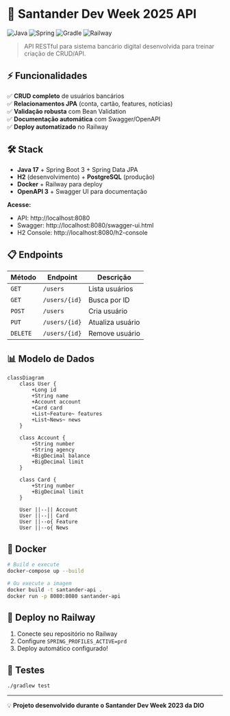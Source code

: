 # 🏦 Santander Dev Week 2025 API

![Java](https://img.shields.io/badge/java-%23ED8B00.svg?style=for-the-badge&logo=openjdk&logoColor=white)
![Spring](https://img.shields.io/badge/spring-%236DB33F.svg?style=for-the-badge&logo=spring&logoColor=white)
![Gradle](https://img.shields.io/badge/Gradle-02303A.svg?style=for-the-badge&logo=Gradle&logoColor=white)
![Railway](https://img.shields.io/badge/Railway-131415?style=for-the-badge&logo=railway&logoColor=white)

> API RESTful para sistema bancário digital desenvolvida para treinar criação de CRUD/API.

## ⚡ Funcionalidades

✅ **CRUD completo** de usuários bancários  
✅ **Relacionamentos JPA** (conta, cartão, features, notícias)  
✅ **Validação robusta** com Bean Validation  
✅ **Documentação automática** com Swagger/OpenAPI  
✅ **Deploy automatizado** no Railway

## 🛠️ Stack

- **Java 17** + Spring Boot 3 + Spring Data JPA
- **H2** (desenvolvimento) + **PostgreSQL** (produção)
- **Docker** + Railway para deploy
- **OpenAPI 3** + Swagger UI para documentação


**Acesse:**
- API: http://localhost:8080
- Swagger: http://localhost:8080/swagger-ui.html
- H2 Console: http://localhost:8080/h2-console

## 📋 Endpoints

| Método | Endpoint | Descrição |
|--------|----------|-----------|
| `GET` | `/users` | Lista usuários |
| `GET` | `/users/{id}` | Busca por ID |
| `POST` | `/users` | Cria usuário |
| `PUT` | `/users/{id}` | Atualiza usuário |
| `DELETE` | `/users/{id}` | Remove usuário |

## 📊 Modelo de Dados

```mermaid
classDiagram
    class User {
        +Long id
        +String name
        +Account account
        +Card card
        +List~Feature~ features
        +List~News~ news
    }
    
    class Account {
        +String number
        +String agency
        +BigDecimal balance
        +BigDecimal limit
    }
    
    class Card {
        +String number
        +BigDecimal limit
    }
    
    User ||--|| Account
    User ||--|| Card
    User ||--o{ Feature
    User ||--o{ News
```

## 🐋 Docker

```bash
# Build e execute
docker-compose up --build

# Ou execute a imagem
docker build -t santander-api .
docker run -p 8080:8080 santander-api
```

## 🚀 Deploy no Railway

1. Conecte seu repositório no Railway
2. Configure `SPRING_PROFILES_ACTIVE=prd`
3. Deploy automático configurado!

## 🧪 Testes

```bash
./gradlew test
```

---

💡 **Projeto desenvolvido durante o Santander Dev Week 2023 da DIO**



